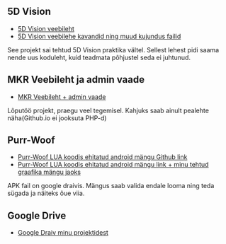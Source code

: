 

## 5D Vision
* <a href="/projects/5dVeebileht/index.html">5D Vision veebileht</a>
* <a href="https://drive.google.com/drive/folders/0B5hZ23rIVpodcmJiNDdhbGVRSGc?usp=sharing">5D Vision veebilehe kavandid ning muud kujundus failid</a>
<p>See projekt sai tehtud 5D Vision praktika vältel. Sellest lehest pidi saama nende uus koduleht, kuid teadmata
    põhjustel seda ei juhtunud. </p>
    
## MKR Veebileht ja admin vaade
* <a href="/projects/MKR/index.html">MKR Veebileht + admin vaade</a>
<p>Lõputöö projekt, praegu veel tegemisel. Kahjuks saab ainult pealehte näha(Github.io ei jooksuta PHP-d)</p>

## Purr-Woof
* <a href="https://github.com/WompDoo/Purr-Woof">Purr-Woof LUA koodis ehitatud android mängu Github link</a>
* <a href="https://drive.google.com/drive/folders/0B5hZ23rIVpodQ1R0NGQwS1JaZm8?usp=sharing">Purr-Woof LUA koodis ehitatud android mängu link + minu tehtud graafika mängu jaoks</a>
<p>APK fail on google draivis. Mängus saab valida endale looma ning teda sügada ja näiteks õue viia.</p>
 
## Google Drive 
* <a href="https://drive.google.com/drive/folders/0B5hZ23rIVpodYWJfRWlKUHFGWDA?usp=sharing">Google Draiv minu projektidest</a>

